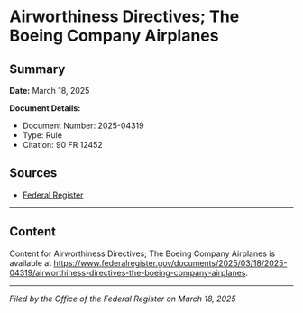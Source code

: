 # Airworthiness Directives; The Boeing Company Airplanes

## Summary

**Date:** March 18, 2025

**Document Details:**
- Document Number: 2025-04319
- Type: Rule
- Citation: 90 FR 12452

## Sources
- [Federal Register](https://www.federalregister.gov/documents/2025/03/18/2025-04319/airworthiness-directives-the-boeing-company-airplanes)

---

## Content

Content for Airworthiness Directives; The Boeing Company Airplanes is available at https://www.federalregister.gov/documents/2025/03/18/2025-04319/airworthiness-directives-the-boeing-company-airplanes.

---

*Filed by the Office of the Federal Register on March 18, 2025*
